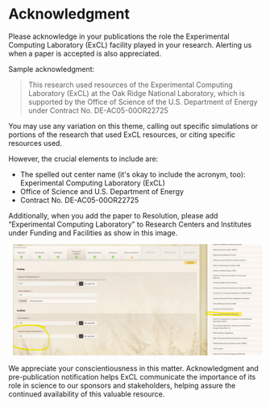 # Acknowledgment

Please acknowledge in your publications the role the Experimental Computing Laboratory (ExCL) facility played in your research. Alerting us when a paper is accepted is also appreciated.

Sample acknowledgment:

> This research used resources of the Experimental Computing Laboratory (ExCL) at the Oak Ridge National Laboratory, which is supported by the Office of Science of the U.S. Department of Energy under Contract No. DE-AC05-00OR22725

You may use any variation on this theme, calling out specific simulations or portions of the research that used ExCL resources, or citing specific resources used.

However, the crucial elements to include are:

* The spelled out center name (it's okay to include the acronym, too): Experimental Computing Laboratory (ExCL)
* Office of Science and U.S. Department of Energy
* Contract No. DE-AC05-00OR22725

Additionally, when you add the paper to Resolution, please add “Experimental Computing Laboratory” to Research Centers and Institutes under Funding and Facilities as show in this image.

![excl-acknowledge-resolution](./assets/excl-acknowledge-resolution.png)

We appreciate your conscientiousness in this matter. Acknowledgment and pre-publication notification helps ExCL communicate the importance of its role in science to our sponsors and stakeholders, helping assure the continued availability of this valuable resource.
